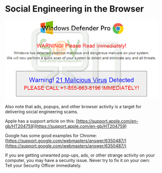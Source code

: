 # Social Engineering in the Browser

![](../images/security-awareness/articles/ScamSupport18.png)

Also note that ads, popups, and other browser activity is a target for delivering social engineering scams.

Apple has a support article on this: [https://support.apple.com/en-gb/HT204759](https://support.apple.com/en-gb/HT204759)

Google has some good examples for Chrome: [https://support.google.com/webmasters/answer/6350487/](https://support.google.com/webmasters/answer/6350487/)

If you are getting unwanted pop-ups, ads, or other strange activity on your computer, you may have a security issue. Never try to fix it on your own: Tell your Security Officer immediately.
